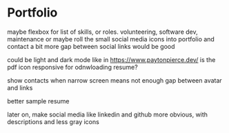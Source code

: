 # Portfolio

maybe flexbox for list of skills, or roles. volunteering, software dev, maintenance
or maybe roll the small social media icons into portfolio and contact
a bit more gap between social links would be good

could be light and dark mode like in https://www.paytonpierce.dev/
is the pdf icon responsive for odnwloading resume?

show contacts when narrow screen means not enough gap between avatar and links

better sample resume

later on, make social media like linkedin and github more obvious, with descriptions and less gray icons